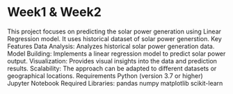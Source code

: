 # Week1 & Week2
This project focuses on predicting the solar power generation using Linear Regression model. It uses historical dataset of solar power generstion.
Key Features
Data Analysis: Analyzes historical solar power generation data.
Model Building: Implements a linear regression model to predict solar power output.
Visualization: Provides visual insights into the data and prediction results.
Scalability: The approach can be adapted to different datasets or geographical locations.
Requirements
Python (version 3.7 or higher)
Jupyter Notebook
Required Libraries:
pandas
numpy
matplotlib
scikit-learn
